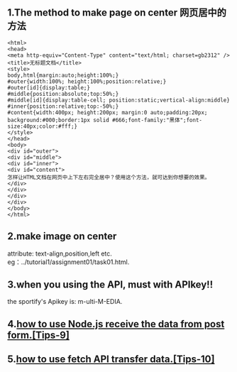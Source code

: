 ## 1.The method to make page on center 网页居中的方法
```
<html>
<head>
<meta http-equiv="Content-Type" content="text/html; charset=gb2312" />
<title>无标题文档</title>
<style>  
body,html{margin:auto;height:100%;}
#outer{width:100%; height:100%;position:relative;}
#outer[id]{display:table;}
#middle{position:absolute;top:50%;}
#middle[id]{display:table-cell; position:static;vertical-align:middle}
#inner{position:relative;top:-50%;}
#content{width:400px; height:200px; margin:0 auto;padding:20px; background:#000;border:1px solid #666;font-family:"黑体";font-size:40px;color:#fff;}
</style> 
</head> 
<body>  
<div id="outer">  
<div id="middle">  
<div id="inner">  
<div id="content">
怎样让HTML文档在网页中上下左右完全居中？使用这个方法，就可达到你想要的效果。
</div>  
</div>  
</div>  
</div>  
</body>
</html>
```

## 2.make image on center
attribute: text-align,position,left etc.
eg：../tutorial1/assignment01/task01.html.


## 3.when you using the API, must with APIkey!!
the sportify's Apikey is: m-ulti-M-EDIA.

## 4.[how to use Node.js receive the data from post form.[Tips-9]](https://www.jianshu.com/p/39178bc6a833)

## 5.[how to use fetch API transfer data.[Tips-10]](https://www.jianshu.com/p/75a18e565f33)